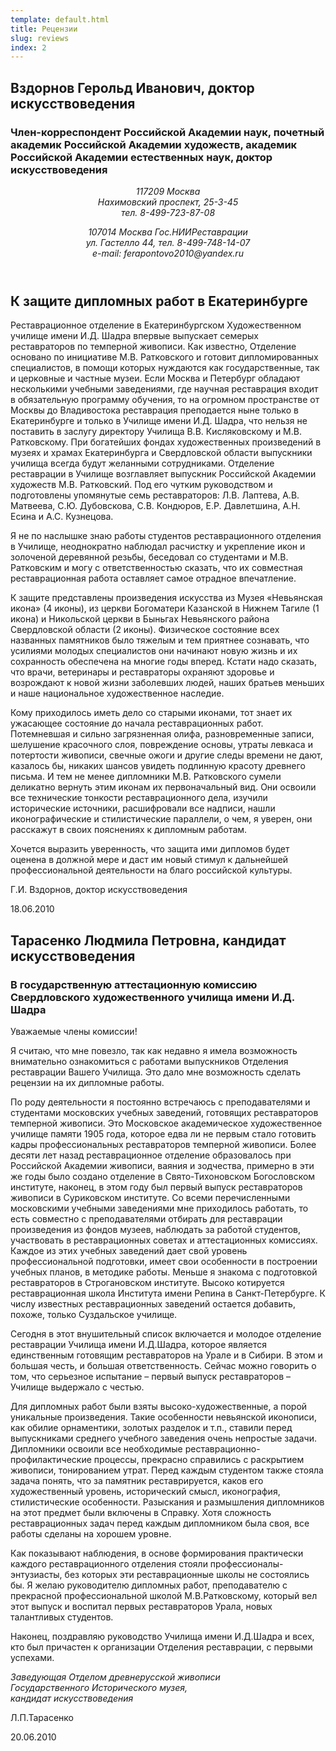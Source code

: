```yaml
---
template: default.html
title: Рецензии
slug: reviews
index: 2
---
```


## Вздорнов Герольд Иванович, доктор искусствоведения
### Член-корреспондент Российской Академии наук, почетный академик Российской Академии художеств, академик Российской Академии естественных наук, доктор искусствоведения
<header class="caption">
	<p class="noindent"><em>117209 Москва<br>Нахимовский проспект, 25-3-45<br>тел. 8-499-723-87-08</em></p>
	<p class="noindent"><em>107014 Москва Гос.НИИРеставрации<br>ул. Гастелло 44, тел. 8-499-748-14-07<br>e-mail: ferapontovo2010@yandex.ru</em></p>
</header>

## К защите дипломных работ в Екатеринбурге

Реставрационное отделение в Екатеринбургском Художественном училище имени И.Д. Шадра впервые выпускает семерых реставраторов по темперной живописи. Как известно, Отделение основано по инициативе М.В. Ратковского и готовит дипломированных специалистов, в помощи которых нуждаются как государственные, так и церковные и частные музеи. Если Москва и Петербург обладают несколькими учебными заведениями, где научная реставрация входит в обязательную программу обучения, то на огромном пространстве от Москвы до Владивостока реставрация преподается ныне только в Екатеринбурге и только в Училище имени И.Д. Шадра, что нельзя не поставить в заслугу директору Училища В.В. Кисляковскому и М.В. Ратковскому. При богатейших фондах художественных произведений в музеях  и храмах Екатеринбурга и Свердловской области выпускники училища всегда будут желанными сотрудниками. Отделение реставрации в Училище возглавляет выпускник Российской Академии художеств М.В. Ратковский. Под его чутким руководством и подготовлены упомянутые семь реставраторов: Л.В. Лаптева, А.В. Матвеева, С.Ю. Дубовскова, С.В. Кондюров, Е.Р. Давлетшина, А.Н. Есина и А.С. Кузнецова.

Я не по наслышке знаю работы студентов реставрационного отделения в Училище, неоднократно наблюдал расчистку и укрепление икон и золоченой деревянной резьбы, беседовал со студентами и М.В. Ратковским и могу с ответственностью сказать, что их совместная реставрационная работа оставляет самое отрадное впечатление.

К защите представлены произведения искусства из Музея «Невьянская икона» (4 иконы), из церкви Богоматери Казанской в Нижнем Тагиле (1 икона) и Никольской церкви в Быньгах Невьянского района Свердловской области (2 иконы). Физическое состояние всех названных памятников было тяжелым и тем приятнее сознавать, что усилиями молодых специалистов они начинают новую жизнь и их сохранность обеспечена на многие годы вперед. Кстати надо сказать, что врачи, ветеринары и реставраторы охраняют здоровье и возрождают к новой жизни заболевших людей, наших братьев меньших и наше национальное художественное наследие.

Кому приходилось иметь дело со старыми иконами, тот знает их ужасающее состояние до начала реставрационных работ. Потемневшая и сильно загрязненная олифа, разновременные записи, шелушение красочного слоя, повреждение основы, утраты левкаса и потертости живописи, свечные ожоги и другие следы времени не дают, казалось бы, никаких шансов увидеть подлинную красоту древнего письма. И тем не менее дипломники М.В. Ратковского сумели деликатно вернуть этим иконам их первоначальный вид. Они освоили все технические тонкости реставрационного дела, изучили исторические источники, расшифровали все надписи, нашли иконографические и стилистические параллели, о чем, я уверен, они расскажут в своих пояснениях к дипломным работам.

Хочется выразить уверенность, что защита ими дипломов будет оценена в должной мере и даст им новый стимул к дальнейшей профессиональной деятельности на благо российской культуры.

<span>Г.И. Вздорнов, доктор искусствоведения</span>

18.06.2010

## Тарасенко Людмила Петровна, кандидат искусствоведения
### В государственную аттестационную комиссию Свердловского художественного училища  имени И.Д. Шадра

<span>Уважаемые члены комиссии!</span>

Я считаю, что мне повезло, так как недавно я имела возможность внимательно ознакомиться с работами выпускников Отделения реставрации Вашего Училища. Это дало мне возможность сделать рецензии на их дипломные работы.</p>

По роду деятельности я постоянно встречаюсь с преподавателями и студентами московских учебных заведений, готовящих реставраторов темперной живописи. Это Московское академическое художественное училище памяти 1905 года, которое едва ли не первым стало готовить кадры профессиональных реставраторов темперной живописи. Более десяти лет назад реставрационное отделение образовалось при Российской Академии живописи, ваяния и зодчества, примерно в эти же годы было создано отделение в Свято-Тихоновском Богословском институте, наконец, в этом году был первый выпуск реставраторов живописи в Суриковском институте. Со всеми перечисленными московскими учебными заведениями мне приходилось работать, то есть совместно с преподавателями отбирать для реставрации произведения из фондов музеев, наблюдать за работой студентов, участвовать в реставрационных советах и аттестационных комиссиях. Каждое из этих учебных заведений дает свой уровень профессиональной подготовки, имеет свои особенности в построении учебных планов, в методике работы. Меньше я знакома с подготовкой реставраторов в Строгановском институте. Высоко котируется реставрационная школа Института имени Репина в Санкт-Петербурге. К числу известных реставрационных заведений остается добавить, похоже, только Суздальское училище.</p>

Сегодня в этот внушительный список включается и молодое отделение реставрации Училища имени И.Д.Шадра, которое является  единственным готовящим реставраторов на Урале и в Сибири. В этом и большая честь, и большая ответственность. Сейчас можно говорить о том, что серьезное испытание – первый выпуск реставраторов – Училище выдержало с честью.</p>

Для дипломных работ были взяты высоко-художественные, а порой уникальные произведения. Такие особенности невьянской иконописи, как обилие орнаментики, золотых разделок и т.п., ставили перед выпускниками среднего учебного заведения очень непростые задачи. Дипломники освоили все необходимые реставрационно-профилактические процессы, прекрасно справились с раскрытием живописи, тонированием утрат. Перед каждым студентом также стояла задача понять, что за памятник реставрируется, каков его художественный уровень, исторический смысл, иконография, стилистические особенности. Разыскания и размышления дипломников на этот предмет были включены в Справку. Хотя сложность реставрационных задач перед каждым дипломником была своя, все работы сделаны на хорошем уровне.</p>

Как показывают наблюдения, в основе формирования практически каждого реставрационного отделения стояли профессионалы-энтузиасты, без которых эти реставрационные школы не состоялись бы. Я желаю руководителю дипломных работ, преподавателю с прекрасной профессиональной школой М.В.Ратковскому, который вел этот выпуск и воспитал первых реставраторов Урала, новых талантливых студентов.</p>

Наконец, поздравляю руководство Училища имени И.Д.Шадра и всех, кто был причастен к организации Отделения реставрации, с первыми успехами.</p>

<p class="noindent"><em>Заведующая Отделом древнерусской живописи<br>Государственного Исторического музея,<br>кандидат искусствоведения</em></p>

<span>Л.П.Тарасенко</span>

20.06.2010
